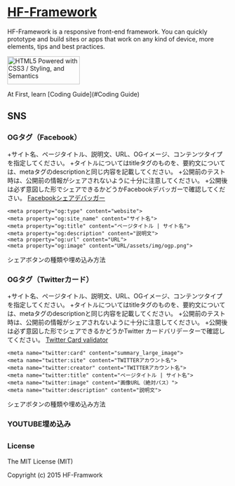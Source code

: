 # [HF-Framework](https://github.com/hanuman6/HF-Framework)
HF-Framework is a responsive front-end framework. You can quickly prototype and build sites or apps that work on any kind of device, more elements, tips and best practices.

<a href="http://www.w3.org/html/logo/">
<img src="http://www.w3.org/html/logo/badge/html5-badge-h-css3-semantics.png" width="165" height="64" alt="HTML5 Powered with CSS3 / Styling, and Semantics" title="HTML5 Powered with CSS3 / Styling, and Semantics">
</a>

At First, learn [Coding Guide](#Coding Guide)

## SNS

### OGタグ（Facebook）

+サイト名、ページタイトル、説明文、URL、OGイメージ、コンテンツタイプを指定してください。
+タイトルについてはtitleタグのものを、要約文については、metaタグのdescriptionと同じ内容を記載してください。
+公開前のテスト時は、公開前の情報がシェアされないように十分に注意してください。
+公開後は必ず意図した形でシェアできるかどうかFacebookデバッガーで確認してください。
 [Facebookシェアデバッガー](https://developers.facebook.com/tools/debug/)

```
<meta property="og:type" content="website">
<meta property="og:site_name" content="サイト名">
<meta property="og:title" content="ページタイトル | サイト名">
<meta property="og:description" content="説明文">
<meta property="og:url" content="URL">
<meta property="og:image" content="URL/assets/img/ogp.png">
```

シェアボタンの種類や埋め込み方法


### OGタグ（Twitterカード）

+サイト名、ページタイトル、説明文、URL、OGイメージ、コンテンツタイプを指定してください。
+タイトルについてはtitleタグのものを、要約文については、metaタグのdescriptionと同じ内容を記載してください。
+公開前のテスト時は、公開前の情報がシェアされないように十分に注意してください。
+公開後は必ず意図した形でシェアできるかどうかTwitter カードバリデーターで確認してください。
 [Twitter Card validator](https://cards-dev.twitter.com/validator)

```
<meta name="twitter:card" content="summary_large_image">
<meta name="twitter:site" content="TWITTERアカウント名">
<meta name="twitter:creator" content="TWITTERアカウント名">
<meta name="twitter:title" content="ページタイトル | サイト名">
<meta name="twitter:image" content="画像URL（絶対パス）">
<meta name="twitter:description" content="説明文">
```
シェアボタンの種類や埋め込み方法

### YOUTUBE埋め込み


## 

### License

The MIT License (MIT)

Copyright (c) 2015 HF-Framwork

